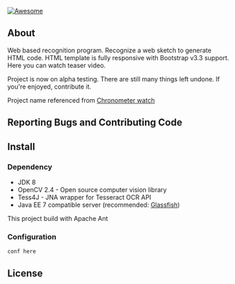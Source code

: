 [![Awesome](https://cdn.rawgit.com/sindresorhus/awesome/d7305f38d29fed78fa85652e3a63e154dd8e8829/media/badge.svg)](https://github.com/sindresorhus/awesome)

## About
Web based recognition program. Recognize a web sketch to generate HTML code. HTML template is fully responsive with Bootstrap v3.3 support. Here you can watch teaser video.

Project is now on alpha testing. There are still many things left undone. If you're enjoyed, contribute it.

Project name referenced from [Chronometer watch](https://en.wikipedia.org/wiki/Chronometer_watch)

## Reporting Bugs and Contributing Code

## Install
### Dependency
* JDK 8
* OpenCV 2.4 - Open source computer vision library
* Tess4J - JNA wrapper for Tesseract OCR API
* Java EE 7 compatible server (recommended: [Glassfish](https://glassfish.java.net))

This project build with Apache Ant

### Configuration
```
conf here
```

## License
